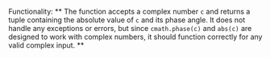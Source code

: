 Functionality: ** The function accepts a complex number `c` and returns a tuple containing the absolute value of `c` and its phase angle. It does not handle any exceptions or errors, but since `cmath.phase(c)` and `abs(c)` are designed to work with complex numbers, it should function correctly for any valid complex input. **
